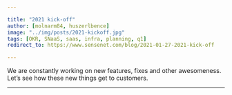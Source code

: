 ```yaml
---

title: "2021 kick-off"
author: [molnarm84, huszerlbence]
image: "../img/posts/2021-kickoff.jpg"
tags: [OKR, SNaaS, saas, infra, planning, q1]
redirect_to: https://www.sensenet.com/blog/2021-01-27-2021-kick-off

---
```


We are constantly working on new features, fixes and other awesomeness. Let’s see how these new things get to customers.

---
